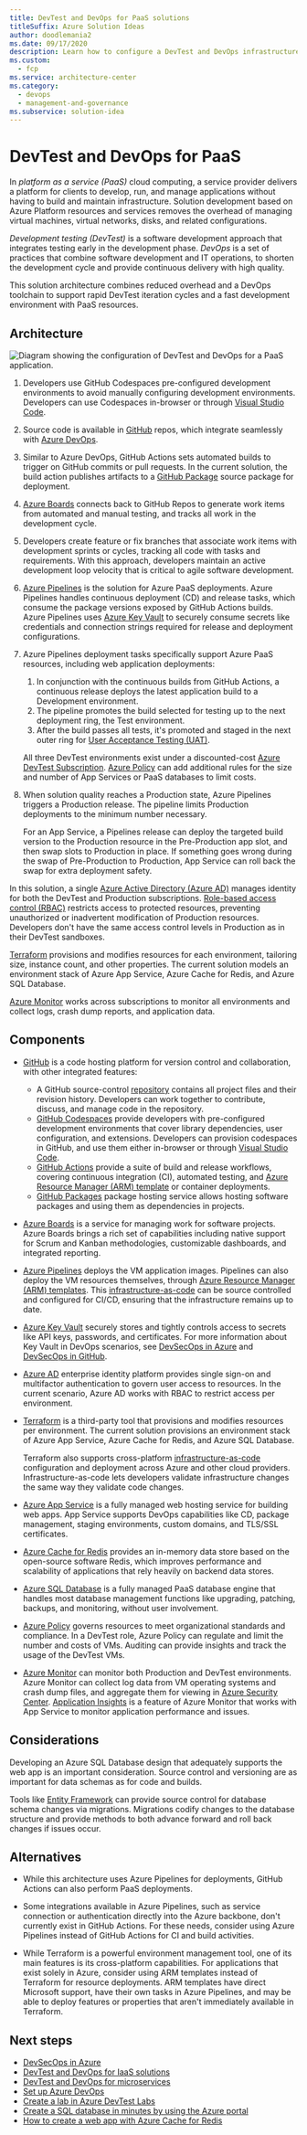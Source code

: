 ```yaml
---
title: DevTest and DevOps for PaaS solutions
titleSuffix: Azure Solution Ideas
author: doodlemania2
ms.date: 09/17/2020
description: Learn how to configure a DevTest and DevOps infrastructure for development, testing, and deploying PaaS-based software.
ms.custom:
  - fcp
ms.service: architecture-center
ms.category:
  - devops
  - management-and-governance
ms.subservice: solution-idea
---
```


# DevTest and DevOps for PaaS

In *platform as a service (PaaS)* cloud computing, a service provider delivers a platform for clients to develop, run, and manage applications without having to build and maintain infrastructure. Solution development based on Azure Platform resources and services removes the overhead of managing virtual machines, virtual networks, disks, and related configurations.

*Development testing (DevTest)* is a software development approach that integrates testing early in the development phase. *DevOps* is a set of practices that combine software development and IT operations, to shorten the development cycle and provide continuous delivery with high quality.

This solution architecture combines reduced overhead and a DevOps toolchain to support rapid DevTest iteration cycles and a fast development environment with PaaS resources.

## Architecture

![Diagram showing the configuration of DevTest and DevOps for a PaaS application.](../media/dev-test-paas.png)

1. Developers use GitHub Codespaces pre-configured development environments to avoid manually configuring development environments. Developers can use Codespaces in-browser or through [Visual Studio Code](https://code.visualstudio.com/).
   
2. Source code is available in [GitHub](https://azure.microsoft.com/products/github/) repos, which integrate seamlessly with [Azure DevOps](https://azure.microsoft.com/services/devops/).
   
3. Similar to Azure DevOps, GitHub Actions sets automated builds to trigger on GitHub commits or pull requests. In the current solution, the build action publishes artifacts to a [GitHub Package](https://github.com/features/packages) source package for deployment.
   
4. [Azure Boards](https://github.com/marketplace/azure-boards) connects back to GitHub Repos to generate work items from automated and manual testing, and tracks all work in the development cycle.
   
5. Developers create feature or fix branches that associate work items with development sprints or cycles, tracking all code with tasks and requirements. With this approach, developers maintain an active development loop velocity that is critical to agile software development.
   
6. [Azure Pipelines](/azure/devops/pipelines/get-started/pipelines-get-started) is the solution for Azure PaaS deployments. Azure Pipelines handles continuous deployment (CD) and release tasks, which consume the package versions exposed by GitHub Actions builds. Azure Pipelines uses [Azure Key Vault](/azure/devops/pipelines/release/azure-key-vault) to securely consume secrets like credentials and connection strings required for release and deployment configurations.
   
7. Azure Pipelines deployment tasks specifically support Azure PaaS resources, including web application deployments:
   1. In conjunction with the continuous builds from GitHub Actions, a continuous release deploys the latest application build to a Development environment.
   1. The pipeline promotes the build selected for testing up to the next deployment ring, the Test environment.
   1. After the build passes all tests, it's promoted and staged in the next outer ring for [User Acceptance Testing (UAT)](https://wikipedia.org/wiki/Acceptance_testing#User_acceptance_testing).
   
   All three DevTest environments exist under a discounted-cost [Azure DevTest Subscription](https://azure.microsoft.com/pricing/dev-test). [Azure Policy](/azure/governance/policy/overview) can add additional rules for the size and number of App Services or PaaS databases to limit costs.
   
8. When solution quality reaches a Production state, Azure Pipelines triggers a Production release. The pipeline limits Production deployments to the minimum number necessary.
   
   For an App Service, a Pipelines release can deploy the targeted build version to the Production resource in the Pre-Production app slot, and then swap slots to Production in place. If something goes wrong during the swap of Pre-Production to Production, App Service can roll back the swap for extra deployment safety.

In this solution, a single [Azure Active Directory (Azure AD)](https://azure.microsoft.com/services/active-directory/) manages identity for both the DevTest and Production subscriptions. [Role-based access control (RBAC)](/azure/role-based-access-control/overview) restricts access to protected resources, preventing unauthorized or inadvertent modification of Production resources. Developers don't have the same access control levels in Production as in their DevTest sandboxes.

[Terraform](https://www.terraform.io/docs/providers/azurerm/r/app_service.html) provisions and modifies resources for each environment, tailoring size, instance count, and other properties. The current solution models an environment stack of Azure App Service, Azure Cache for Redis, and Azure SQL Database.

[Azure Monitor](/azure/devtest-labs/security-baseline) works across subscriptions to monitor all environments and collect logs, crash dump reports, and application data.

## Components
  
- [GitHub](https://docs.github.com/github/creating-cloning-and-archiving-repositories/about-repositories) is a code hosting platform for version control and collaboration, with other integrated features:
  - A GitHub source-control [repository](https://docs.github.com/github/creating-cloning-and-archiving-repositories/about-repositories) contains all project files and their revision history. Developers can work together to contribute, discuss, and manage code in the repository.
  - [GitHub Codespaces](https://github.com/features/codespaces) provide developers with pre-configured development environments that cover library dependencies, user configuration, and extensions. Developers can provision codespaces in GitHub, and use them either in-browser or through [Visual Studio Code](https://code.visualstudio.com/).
  - [GitHub Actions](https://github.com/features/actions) provide a suite of build and release workflows, covering continuous integration (CI), automated testing, and [Azure Resource Manager (ARM) template](/azure/azure-resource-manager/templates/overview) or container deployments.
  - [GitHub Packages](https://docs.github.com/packages/publishing-and-managing-packages/about-github-packages) package hosting service allows hosting software packages and using them as dependencies in projects.
  
- [Azure Boards](https://azure.microsoft.com/services/devops/boards/) is a service for managing work for software projects. Azure Boards brings a rich set of capabilities including native support for Scrum and Kanban methodologies, customizable dashboards, and integrated reporting.
  
- [Azure Pipelines](https://azure.microsoft.com/services/devops/pipelines/) deploys the VM application images. Pipelines can also deploy the VM resources themselves, through [Azure Resource Manager (ARM) templates](/azure/azure-resource-manager/templates/overview). This [infrastructure-as-code](/azure/devops/learn/what-is-infrastructure-as-code) can be source controlled and configured for CI/CD, ensuring that the infrastructure remains up to date.
  
- [Azure Key Vault](/azure/key-vault/general/basic-concepts) securely stores and tightly controls access to secrets like API keys, passwords, and certificates. For more information about Key Vault in DevOps scenarios, see [DevSecOps in Azure](devsecops-in-azure.md) and [DevSecOps in GitHub](devsecops-in-github.md).
  
- [Azure AD](/azure/active-directory/fundamentals/active-directory-whatis) enterprise identity platform provides single sign-on and multifactor authentication to govern user access to resources. In the current scenario, Azure AD works with RBAC to restrict access per environment.
  
- [Terraform](https://www.terraform.io/) is a third-party tool that provisions and modifies resources per environment. The current solution provisions an environment stack of Azure App Service, Azure Cache for Redis, and Azure SQL Database.
  
  Terraform also supports cross-platform [infrastructure-as-code](/azure/devops/learn/what-is-infrastructure-as-code) configuration and deployment across Azure and other cloud providers. Infrastructure-as-code lets developers validate infrastructure changes the same way they validate code changes.
  
- [Azure App Service](/azure/app-service/overview) is a fully managed web hosting service for building web apps. App Service supports DevOps capabilities like CD, package management, staging environments, custom domains, and TLS/SSL certificates.
  
- [Azure Cache for Redis](/azure/azure-cache-for-redis/cache-overview) provides an in-memory data store based on the open-source software Redis, which improves performance and scalability of applications that rely heavily on backend data stores.
  
- [Azure SQL Database](/azure/azure-sql/database/sql-database-paas-overview) is a fully managed PaaS database engine that handles most database management functions like upgrading, patching, backups, and monitoring, without user involvement.
  
- [Azure Policy](/azure/governance/policy/concepts/recommended-policies) governs resources to meet organizational standards and compliance. In a DevTest role, Azure Policy can regulate and limit the number and costs of VMs. Auditing can provide insights and track the usage of the DevTest VMs.
  
- [Azure Monitor](/azure/devtest-labs/security-baseline) can monitor both Production and DevTest environments. Azure Monitor can collect log data from VM operating systems and crash dump files, and aggregate them for viewing in [Azure Security Center](/azure/security-center/security-center-enable-data-collection). [Application Insights](/azure/azure-monitor/app/app-insights-overview) is a feature of Azure Monitor that works with App Service to monitor application performance and issues.

## Considerations
Developing an Azure SQL Database design that adequately supports the web app is an important consideration. Source control and versioning are as important for data schemas as for code and builds.

Tools like [Entity Framework](/ef/) can provide source control for database schema changes via migrations. Migrations codify changes to the database structure and provide methods to both advance forward and roll back changes if issues occur.

## Alternatives
- While this architecture uses Azure Pipelines for deployments, GitHub Actions can also perform PaaS deployments.
  
- Some integrations available in Azure Pipelines, such as service connection or authentication directly into the Azure backbone, don't currently exist in GitHub Actions. For these needs, consider using Azure Pipelines instead of GitHub Actions for CI and build activities.
  
- While Terraform is a powerful environment management tool, one of its main features is its cross-platform capabilities. For applications that exist solely in Azure, consider using ARM templates instead of Terraform for resource deployments. ARM templates have direct Microsoft support, have their own tasks in Azure Pipelines, and may be able to deploy features or properties that aren't immediately available in Terraform.

## Next steps
- [DevSecOps in Azure](./devsecops-in-azure.md)
- [DevTest and DevOps for IaaS solutions](dev-test-iaas.md)
- [DevTest and DevOps for microservices](dev-test-microservice.md)
- [Set up Azure DevOps](/azure/devops/get-started/)
- [Create a lab in Azure DevTest Labs](/azure/lab-services/tutorial-create-custom-lab)
- [Create a SQL database in minutes by using the Azure portal](/azure/sql-database/sql-database-single-database-get-started)
- [How to create a web app with Azure Cache for Redis](/azure/azure-cache-for-redis/cache-web-app-howto)